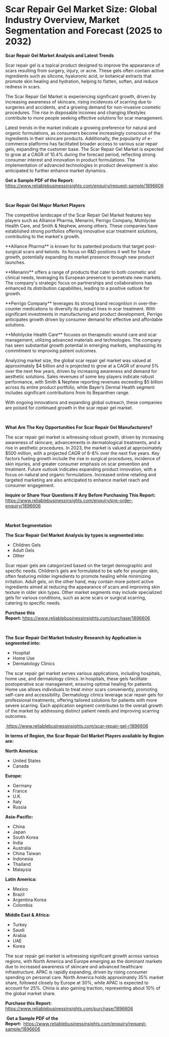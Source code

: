 <p><h1>Scar Repair Gel Market Size: Global Industry Overview, Market Segmentation and Forecast (2025 to 2032)</h1></p><p><strong>Scar Repair Gel Market Analysis and Latest Trends</strong></p>
<p><p>Scar repair gel is a topical product designed to improve the appearance of scars resulting from surgery, injury, or acne. These gels often contain active ingredients such as silicone, hyaluronic acid, or botanical extracts that promote skin healing and hydration, helping to flatten, soften, and reduce redness in scars.</p><p>The Scar Repair Gel Market is experiencing significant growth, driven by increasing awareness of skincare, rising incidences of scarring due to surgeries and accidents, and a growing demand for non-invasive cosmetic procedures. The rise in disposable incomes and changing lifestyles contribute to more people seeking effective solutions for scar management. </p><p>Latest trends in the market indicate a growing preference for natural and organic formulations, as consumers become increasingly conscious of the ingredients in their skincare products. Additionally, the popularity of e-commerce platforms has facilitated broader access to various scar repair gels, expanding the customer base. The Scar Repair Gel Market is expected to grow at a CAGR of 10.4% during the forecast period, reflecting strong consumer interest and innovation in product formulations. The implementation of advanced technologies in product development is also anticipated to further enhance market dynamics.</p></p>
<p><strong>Get a Sample PDF of the Report:&nbsp;</strong> <a href="https://www.reliablebusinessinsights.com/enquiry/request-sample/1896606?utm_campaign=2268&utm_medium=2&utm_source=Github&utm_content=ia&utm_term=19042025&utm_id=scar-repair-gel">https://www.reliablebusinessinsights.com/enquiry/request-sample/1896606</a></p>
<p>&nbsp;</p>
<p><strong>Scar Repair Gel Major Market Players</strong></p>
<p><p>The competitive landscape of the Scar Repair Gel Market features key players such as Alliance Pharma, Menarini, Perrigo Company, Molnlycke Health Care, and Smith & Nephew, among others. These companies have established strong portfolios offering innovative scar treatment solutions, contributing to the market's growth.</p><p>**Alliance Pharma** is known for its patented products that target post-surgical scars and keloids. Its focus on R&D positions it well for future growth, potentially expanding its market presence through new product launches.</p><p>**Menarini** offers a range of products that cater to both cosmetic and clinical needs, leveraging its European presence to penetrate new markets. The company's strategic focus on partnerships and collaborations has enhanced its distribution capabilities, leading to a positive outlook for growth.</p><p>**Perrigo Company** leverages its strong brand recognition in over-the-counter medications to diversify its product lines in scar treatment. With significant investments in manufacturing and product development, Perrigo anticipates growth driven by consumer demand for effective and affordable solutions.</p><p>**Molnlycke Health Care** focuses on therapeutic wound care and scar management, utilizing advanced materials and technologies. The company has seen substantial growth potential in emerging markets, emphasizing its commitment to improving patient outcomes.</p><p>Analyzing market size, the global scar repair gel market was valued at approximately $4 billion and is projected to grow at a CAGR of around 5% over the next few years, driven by increasing awareness and demand for aesthetic solutions. Sales revenues of some key players indicate robust performance, with Smith & Nephew reporting revenues exceeding $5 billion across its entire product portfolio, while Bayer’s Dermal Health segment includes significant contributions from its Bepanthen range.</p><p>With ongoing innovations and expanding global outreach, these companies are poised for continued growth in the scar repair gel market.</p></p>
<p>&nbsp;</p>
<p><strong>What Are The Key Opportunities For Scar Repair Gel Manufacturers?</strong></p>
<p><p>The scar repair gel market is witnessing robust growth, driven by increasing awareness of skincare, advancements in dermatological treatments, and a rise in aesthetic procedures. In 2023, the market is valued at approximately $500 million, with a projected CAGR of 6-8% over the next five years. Key factors fueling growth include the rise in surgical procedures, incidence of skin injuries, and greater consumer emphasis on scar prevention and treatment. Future outlook indicates expanding product innovation, with a focus on natural and organic formulations. Increased online retailing and targeted marketing are also anticipated to enhance market reach and consumer engagement.</p></p>
<p><strong>Inquire or Share Your Questions If Any Before Purchasing This Report:</strong> <a href="https://www.reliablebusinessinsights.com/enquiry/pre-order-enquiry/1896606?utm_campaign=2268&utm_medium=2&utm_source=Github&utm_content=ia&utm_term=19042025&utm_id=scar-repair-gel">https://www.reliablebusinessinsights.com/enquiry/pre-order-enquiry/1896606</a></p>
<p>&nbsp;</p>
<p><strong>Market Segmentation</strong></p>
<p><strong>The Scar Repair Gel Market Analysis by types is segmented into:</strong></p>
<p><ul><li>Children Gels</li><li>Adult Gels</li><li>Other</li></ul></p>
<p><p>Scar repair gels are categorized based on the target demographic and specific needs. Children’s gels are formulated to be safe for younger skin, often featuring milder ingredients to promote healing while minimizing irritation. Adult gels, on the other hand, may contain more potent active ingredients aimed at reducing the appearance of scars and improving skin texture in older skin types. Other market segments may include specialized gels for various conditions, such as acne scars or surgical scarring, catering to specific needs.</p></p>
<p><strong>Purchase this Report:&nbsp;</strong><a href="https://www.reliablebusinessinsights.com/purchase/1896606?utm_campaign=2268&utm_medium=2&utm_source=Github&utm_content=ia&utm_term=19042025&utm_id=scar-repair-gel">https://www.reliablebusinessinsights.com/purchase/1896606</a></p>
<p>&nbsp;</p>
<p><strong>The Scar Repair Gel Market Industry Research by Application is segmented into:</strong></p>
<p><ul><li>Hospital</li><li>Home Use</li><li>Dermatology Clinics</li></ul></p>
<p><p>The scar repair gel market serves various applications, including hospitals, home use, and dermatology clinics. In hospitals, these gels facilitate postoperative scar management, ensuring optimal healing for patients. Home use allows individuals to treat minor scars conveniently, promoting self-care and accessibility. Dermatology clinics leverage scar repair gels for professional treatments, offering tailored solutions for patients with more severe scarring. Each application segment contributes to the overall growth of the market by addressing distinct patient needs and improving scarring outcomes.</p></p>
<p><a href="https://www.reliablebusinessinsights.com/scar-repair-gel-r1896606?utm_campaign=2268&utm_medium=2&utm_source=Github&utm_content=ia&utm_term=19042025&utm_id=scar-repair-gel">&nbsp;https://www.reliablebusinessinsights.com/scar-repair-gel-r1896606</a></p>
<p><strong>In terms of Region, the Scar Repair Gel Market Players available by Region are:</strong></p>
<p>
    <p> <strong> North America: </strong>
        <ul>
            <li>United States</li>
            <li>Canada</li>
        </ul>
        </p> 
    <p> <strong> Europe: </strong>
        <ul>
            <li>Germany</li>
            <li>France</li>
            <li>U.K.</li>
            <li>Italy</li>
            <li>Russia</li>
        </ul>
        </p> 
    <p> <strong> Asia-Pacific: </strong>
        <ul>
            <li>China</li>
            <li>Japan</li>
            <li>South Korea</li>
            <li>India</li>
            <li>Australia</li>
            <li>China Taiwan</li>
            <li>Indonesia</li>
            <li>Thailand</li>
            <li>Malaysia</li>
        </ul>
        </p> 
    <p> <strong> Latin America: </strong>
        <ul>
            <li>Mexico</li>
            <li>Brazil</li>
            <li>Argentina Korea</li>
            <li>Colombia</li>
        </ul>
        </p> 
    <p> <strong> Middle East & Africa: </strong>
        <ul>
            <li>Turkey</li>
            <li>Saudi</li>
            <li>Arabia</li>
            <li>UAE</li>
            <li>Korea</li>
        </ul>
    </p>
    </p>
<p><p>The scar repair gel market is witnessing significant growth across various regions, with North America and Europe emerging as the dominant markets due to increased awareness of skincare and advanced healthcare infrastructure. APAC is rapidly expanding, driven by rising consumer spending on personal care. North America holds approximately 35% market share, followed closely by Europe at 30%, while APAC is expected to account for 25%. China is also gaining traction, representing about 10% of the global market share.</p></p>
<p><strong>Purchase this Report: </strong><a href="https://www.reliablebusinessinsights.com/purchase/1896606?utm_campaign=2268&utm_medium=2&utm_source=Github&utm_content=ia&utm_term=19042025&utm_id=scar-repair-gel">https://www.reliablebusinessinsights.com/purchase/1896606</a></p>
<p>&nbsp;<strong>Get a Sample PDF of the Report:&nbsp;&nbsp;</strong><a href="https://www.reliablebusinessinsights.com/enquiry/request-sample/1896606?utm_campaign=2268&utm_medium=2&utm_source=Github&utm_content=ia&utm_term=19042025&utm_id=scar-repair-gel">https://www.reliablebusinessinsights.com/enquiry/request-sample/1896606</a></p>
<p><strong></strong></p>
<p><p></p><p></p><p></p></p>